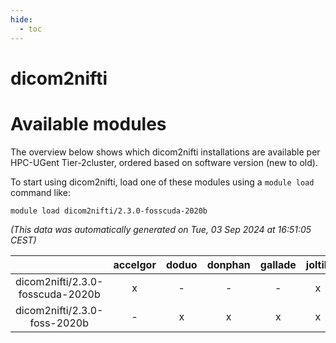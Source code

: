 ```yaml
---
hide:
  - toc
---
```


dicom2nifti
===========

# Available modules


The overview below shows which dicom2nifti installations are available per HPC-UGent Tier-2cluster, ordered based on software version (new to old).

To start using dicom2nifti, load one of these modules using a `module load` command like:

```shell
module load dicom2nifti/2.3.0-fosscuda-2020b
```

*(This data was automatically generated on Tue, 03 Sep 2024 at 16:51:05 CEST)*  

| |accelgor|doduo|donphan|gallade|joltik|shinx|skitty|
| :---: | :---: | :---: | :---: | :---: | :---: | :---: | :---: |
|dicom2nifti/2.3.0-fosscuda-2020b|x|-|-|-|x|-|-|
|dicom2nifti/2.3.0-foss-2020b|-|x|x|x|x|-|x|
